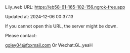 Lily_web URL: https://eb58-61-165-102-156.ngrok-free.app

Updated at: 2024-12-06 00:37:13

If you cannot open this URL, the server might be down.

Please contact: 

goley04@foxmail.com Or Wechat:GL_yeaH